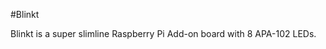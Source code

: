 <!--
---
name: Blinkt
class: board
type: led
manufacturer: Pimoroni
description: Slimline board with 8 super-bright RGB LED indicators
url: https://shop.pimoroni.com/products/blinkt
github: https://github.com/pimoroni/blinkt
buy: https://shop.pimoroni.com/products/blinkt
formfactor: Custom
pincount: 40
eeprom: no
power: 5v
pin:
  '16':
    name: Data
    mode: output
    active: high
  '18':
    name: Clock
    mode: output
    active: high
-->
#Blinkt

Blinkt is a super slimline Raspberry Pi Add-on board with 8 APA-102 LEDs.